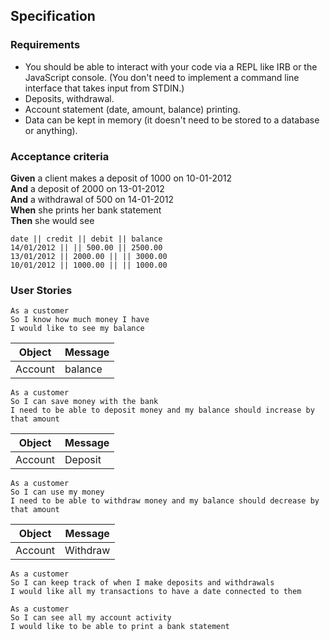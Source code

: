 ## Specification

### Requirements

* You should be able to interact with your code via a REPL like IRB or the JavaScript console.  (You don't need to implement a command line interface that takes input from STDIN.)
* Deposits, withdrawal.
* Account statement (date, amount, balance) printing.
* Data can be kept in memory (it doesn't need to be stored to a database or anything).

### Acceptance criteria

**Given** a client makes a deposit of 1000 on 10-01-2012  
**And** a deposit of 2000 on 13-01-2012  
**And** a withdrawal of 500 on 14-01-2012  
**When** she prints her bank statement  
**Then** she would see

```
date || credit || debit || balance
14/01/2012 || || 500.00 || 2500.00
13/01/2012 || 2000.00 || || 3000.00
10/01/2012 || 1000.00 || || 1000.00
```

### User Stories
```
As a customer
So I know how much money I have
I would like to see my balance
```
Object | Message
-|-
Account | balance
```
As a customer
So I can save money with the bank
I need to be able to deposit money and my balance should increase by that amount
```
Object | Message
-|-
Account | Deposit
```
As a customer
So I can use my money
I need to be able to withdraw money and my balance should decrease by that amount
```
Object | Message
-|-
Account | Withdraw
```
As a customer
So I can keep track of when I make deposits and withdrawals
I would like all my transactions to have a date connected to them
```
```
As a customer
So I can see all my account activity
I would like to be able to print a bank statement
```
